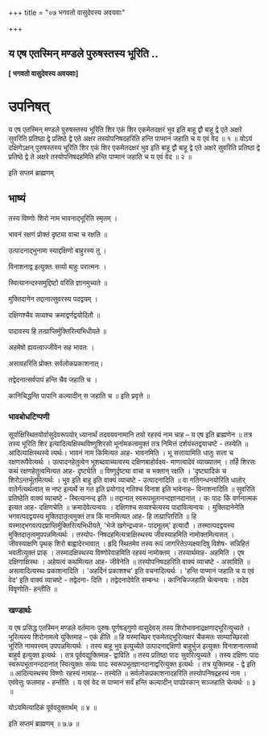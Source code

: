 +++
title = "०७ भगवतो वासुदेवस्य अवयवाः"

+++


## य एष एतस्मिन् मण्डले पुरुषस्तस्य भूरिति ..

**\[ भगवतो वासुदेवस्य अवयवाः\]**

# **उपनिषत्**

य एष एतस्मिन् मण्डले पुरुषस्तस्य भूरिति शिर एकं शिर एकमेतदक्षरं भुव इति बाहू द्वौ बाहू द्वे एते अक्षरे सुवरिति प्रतिष्ठा द्वे प्रतिष्ठे द्वे एते अक्षर तस्योपनिषदहरिति हन्ति पाप्मानं जहाति च य एवं वेद ॥ १ ॥ योऽयं दक्षिणेऽक्षन् पुरुषस्तस्य भूरिति शिर एक‍ं शिर एकमेतदक्षरं भुव इति बाहू द्वौ बाहू द्वे एते अक्षरे सुवरिति प्रतिष्ठा द्वे प्रतिष्ठे द्वे ते अक्षरे तस्योपनिषदहमिति हन्ति पाप्मानं जहाति च य एवं वेद ॥ २ ॥

इति सप्तमं ब्राह्मणम्

## **भाष्यं**

तस्य विष्णोः शिरो नाम भावनाद्भूरिति स्मृतम् ।

भावनं रक्षणं प्रोक्तं दृष्ट्या वाचा च रक्षति ॥

उत्पादनाद्भुनामा स्याद्दक्षिणो बाहुरस्य तु ।

विनाशनाद्व इत्युक्तः सव्यो बाहुः परात्मनः ।

स्वित्यानन्दस्समुद्दिष्टो वरिति ज्ञानमुच्यते ॥

मुक्तिदानेन तद्दानात्सुवरस्य पदद्वयम् ।

दक्षिणश्चैव सव्यश्च क्रमाद्वर्णद्वयोदितौ ॥

पादावस्य हि तत्प्राप्तिर्मुक्तिरित्यभिधीयते ॥

अहमेषो ह्ययत्वाज्जीवेन सह भावतः ।

असावहरिति प्रोक्तः सर्वलोकप्रकाशनात्।

तद्वेदनात्सर्वपापं हन्ति चैव जहाति च ।

कानिचिद्धन्ति पापानि कल्यादीन् स जहाति च ॥ इति प्रवृत्ते ॥

### **भावबोधटिप्पणी**

सूर्याक्षिस्थितयोर्वासुदेवरूपयोर् ध्यानार्थं तदवयवनामानि तयो रहस्यं नाम चाह – य एष इति ब्राह्मणेन ॥ तत्र तस्य भूरिति शिर इत्यादित्यक्षिस्थविष्णुशिरसो भूर्नामकत्वमुक्तं तत्र निमित्तं दर्शयंस्तद्वयाचष्टे - तस्येति ॥ आदित्याक्षिस्थस्ये त्यर्थः। भावनं नाम किमित्यत आह- भावनमिति । भू सत्तायामिति धातुः सत्ता च रक्षणरूपैवेत्यर्थः । उत्पादनहेतुत्वेन भूशब्दवाच्यत्वस्य दक्षिणबाहोर्वक्ष्य- माणत्वादेवं व्याख्यातम् । तर्हि शिरसः कथं रक्षणहेतुत्वमित्यत आह- दृष्ट्येति ॥ विष्णुर्दृष्ट्या वाचा च भक्तान् रक्षति । 'दृष्ट्यादिकं च शिरोऽन्तर्भूतमित्यर्थः । भुव इति बाहू इति वाक्यं व्याचष्टे - उत्पादनादिति ॥ वा गतिगन्धनयोरिति धातोर् वातेर्गत्यर्थत्वात् स नष्ट इत्यर्थे स गत इति प्रयोगाद् गतिश्च विनाश इति भावेनाह– विनाशनादिति ॥ सुवरिति प्रतिष्ठेति वाक्यं व्याचष्टे - स्वित्यानन्द इति ॥ तद्दानात् स्वरूपभूतानन्दज्ञानदानात् । कः पादः किं वर्णनात्मक इत्यत आह- दक्षिणचेति ॥ क्रमादेवेत्यन्वयः । दक्षिणश्च सव्यश्चेत्यस्य पादावित्यन्वयः । मुक्तिदानेनेति भगवत्पदद्वयस्य मुक्तिदातृत्वमुक्तं तत्र किं मानमित्यत आह- हि तत्प्राप्तिरिति ॥ हि यस्माद्भगवत्पदप्राप्तिर्मुक्तिरित्यभिधीयते, 'भेजे खगेन्द्रध्वज- पादमूलम्' इत्यादौ । तस्मात्पदद्वयस्य मुक्तिदातृत्वमुपपन्नमित्यर्थः । तस्योप- निषदहमित्यत्राक्षिस्थस्य जीवस्याहमिति नामोक्तमित्यसत् । जीवस्याक्षणि पृथक् शिरो बाह्वादेरभावात् । हृदि स्थितमेव तस्य रूपं जागरितेऽप्यक्ष्यादिषु विशेष- सन्निहितं भवतीत्युक्तं प्राक् । तस्मादक्षिस्थस्य विष्णोरेवाहमिति रहस्यं नामोक्तम् । तस्यार्थमाह- अहमिति । एष दक्षिणाक्षिस्थः । अहेयत्वं कथमित्यत आह- जीवेनेति ॥ तस्योपनिषदहरिति वाक्यं व्याचष्टे - असाविति ॥
असावादित्यस्थः प्रकाशनादिति । 'अहर्दिनं प्रकाशश्च' इति वचनादित्यर्थः । 'हन्ति पाप्मानं जहाति च य एवं वेद' इति वाक्यं व्याचष्टे - तद्वेदना- दिति । तद्वेदनादेवेति सम्बन्धः । कानिचिज्जहाति चेत्यन्वयः । तदेव विवृणोति- हन्तीति ॥

### **खण्डार्थः** 

य एष प्रसिद्ध एतस्मिन् मण्डले वर्तमानः पुरुषः पूर्णषड्गुणो वासुदेवस् तस्य शिरोभावनाद्रक्षणाद्भूरित्युच्यते । भूरित्यस्य शिरोनामत्वे युक्तिमाह – एकं हीति ॥ हि यस्माच्छिर एकमेतद्भूरित्यक्षरं चैकमतः साम्याच्छिरसो भूरिति नामवत्त्वम् उपपन्नमित्यर्थः । तस्य बाहू भुव इत्युच्येते उत्पादनाद्दक्षिणो बाहुर्भुज इत्युक्तः विनाशनात्सव्यो बाहुर्व इत्युक्त इत्यर्थः । तत्र पूर्ववद्युक्तिमाह- द्वाविति ॥ तस्य प्रतिष्ठा पादः सुवरित्युच्यते । तस्य दक्षिणः पादः स्वरूपभूतानन्ददानात् स्वित्युक्तः सव्यः पादः स्वरूपभूतज्ञानदानाद्वरित्युक्त इत्यर्थः । तत्र युक्तिमाह - द्वे इति ॥ आदित्यस्थस्य विष्णोः रहस्यं नामाह-- तस्येति ॥ सर्वलोकप्रकाशनादहरिति तस्योपनिषद्रहस्यं नाम । एवंवेत्तुः फलमाह - हन्तीति । य एवं वेद स पाप्मानं सर्वं हन्ति कल्यादीन् पापप्रेरकान् सञ्जहाति चेत्यर्थः ॥ ३ ॥

योऽयमित्यादिकं पूर्ववदुक्तार्थम् ॥ ४ ॥

इति सप्तमं ब्राह्मणम् ॥ ७.७ ॥

